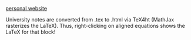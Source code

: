 [personal website](https://www.jaidenratti.com/)

University notes are converted from .tex to .html via TeX4ht (MathJax rasterizes the LaTeX). Thus, right-clicking on aligned equations shows the LaTeX for that block!
